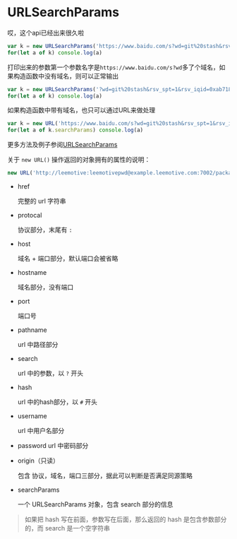 # URLSearchParams

哎，这个api已经出来很久啦

```javascript
var k = new URLSearchParams('https://www.baidu.com/s?wd=git%20stash&rsv_spt=1&rsv_iqid=0xab71820e0000fe72&issp=1&f=8&rsv_bp=1&rsv_idx=2&ie=utf-8&tn=baiduhome_pg&rsv_enter=1&rsv_sug3=10&rsv_sug1=1&rsv_sug7=001&rsv_sug2=0&inputT=1745&rsv_sug4=2422&rsv_sug=9')
for(let a of k) console.log(a)
```
打印出来的参数第一个参数名字是`https://www.baidu.com/s?wd`多了个域名，如果构造函数中没有域名，则可以正常输出
```javascript
var k = new URLSearchParams('?wd=git%20stash&rsv_spt=1&rsv_iqid=0xab71820e0000fe72&issp=1&f=8&rsv_bp=1&rsv_idx=2&ie=utf-8&tn=baiduhome_pg&rsv_enter=1&rsv_sug3=10&rsv_sug1=1&rsv_sug7=001&rsv_sug2=0&inputT=1745&rsv_sug4=2422&rsv_sug=9')
for(let a of k) console.log(a)
```

如果构造函数中带有域名，也只可以通过URL来做处理
```javascript
var k = new URL('https://www.baidu.com/s?wd=git%20stash&rsv_spt=1&rsv_iqid=0xab71820e0000fe72&issp=1&f=8&rsv_bp=1&rsv_idx=2&ie=utf-8&tn=baiduhome_pg&rsv_enter=1&rsv_sug3=10&rsv_sug1=1&rsv_sug7=001&rsv_sug2=0&inputT=1745&rsv_sug4=2422&rsv_sug=9')
for(let a of k.searchParams) console.log(a)
```

更多方法及例子参阅[URLSearchParams](https://developer.mozilla.org/en-US/docs/Web/API/URLSearchParams)



关于 `new URL()` 操作返回的对象拥有的属性的说明：

```js
new URL('http://leemotive:leemotivepwd@example.leemotive.com:7002/package/query?keyword=nanjing#/hashstr')
```

- href

  完整的 url 字符串

- protocal

  协议部分，末尾有 `:`

- host

  域名 + 端口部分，默认端口会被省略

- hostname

  域名部分，没有端口

- port

  端口号

- pathname

  url 中路径部分

- search

  url 中的参数，以 `?` 开头

- hash

  url 中的hash部分，以 `#` 开头

- username

  url 中用户名部分

- password
  url 中密码部分

- origin（只读）

  包含 协议，域名，端口三部分，据此可以判断是否满足同源策略

- searchParams

  一个 URLSearchParams 对象，包含 search 部分的信息

> 如果把 hash 写在前面，参数写在后面，那么返回的 hash 是包含参数部分的，而 search 是一个空字符串


